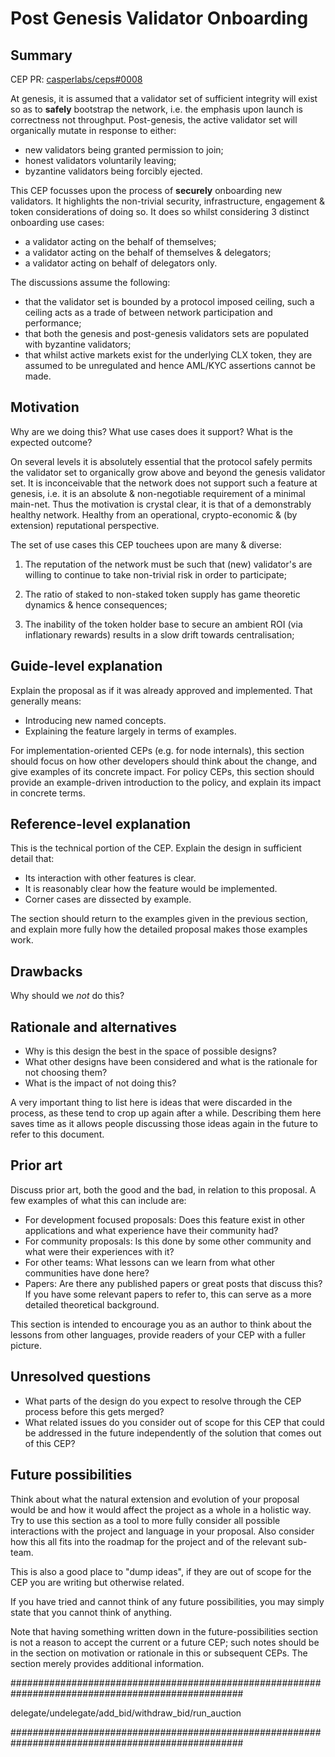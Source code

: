 # Post Genesis Validator Onboarding

## Summary

[summary]: #summary

CEP PR: [casperlabs/ceps#0008](https://github.com/casperlabs/ceps/pull/0008)

At genesis, it is assumed that a validator set of sufficient integrity will exist so as to **safely** bootstrap the network, i.e. the emphasis upon launch is correctness not throughput.  Post-genesis, the active validator set will organically mutate in response to either: 

- new validators being granted permission to join;
- honest validators voluntarily leaving;
- byzantine validators being forcibly ejected.  

This CEP focusses upon the process of **securely** onboarding new validators.  It highlights the non-trivial security, infrastructure, engagement & token considerations of doing so.  It does so whilst considering 3 distinct onboarding use cases: 

- a validator acting on the behalf of themselves;
- a validator acting on the behalf of themselves & delegators;
- a validator acting on behalf of delegators only.

The discussions assume the following:

- that the validator set is bounded by a protocol imposed ceiling, such a ceiling acts as a trade of between network participation and performance;
- that both the genesis and post-genesis validators sets are populated with byzantine validators;
- that whilst active markets exist for the underlying CLX token, they are assumed to be unregulated and hence AML/KYC assertions cannot be made.

## Motivation

[motivation]: #motivation

Why are we doing this? What use cases does it support? What is the expected outcome?

On several levels it is absolutely essential that the protocol safely permits the validator set to organically grow above and beyond the genesis validator set.  It is inconceivable that the network does not support such a feature at genesis, i.e. it is an absolute & non-negotiable requirement of a minimal main-net.  Thus the motivation is crystal clear, it is that of a demonstrably healthy network.  Healthy from an operational, crypto-economic & (by extension) reputational perspective.  

The set of use cases this CEP touchees upon are many & diverse:

1.  The reputation of the network must be such that (new) validator's are willing to continue to take non-trivial risk in order to participate;

2.  The ratio of staked to non-staked token supply has game theoretic dynamics & hence consequences;  

3.  The inability of the token holder base to secure an ambient ROI (via inflationary rewards) results in a slow drift towards centralisation;

## Guide-level explanation

[guide-level-explanation]: #guide-level-explanation



Explain the proposal as if it was already approved and implemented. That generally means:

- Introducing new named concepts.
- Explaining the feature largely in terms of examples.

For implementation-oriented CEPs (e.g. for node internals), this section should focus on how other developers should think about the change, and give examples of its concrete impact. For policy CEPs, this section should provide an example-driven introduction to the policy, and explain its impact in concrete terms.

## Reference-level explanation

[reference-level-explanation]: #reference-level-explanation

This is the technical portion of the CEP. Explain the design in sufficient detail that:

- Its interaction with other features is clear.
- It is reasonably clear how the feature would be implemented.
- Corner cases are dissected by example.

The section should return to the examples given in the previous section, and explain more fully how the detailed proposal makes those examples work.

## Drawbacks

[drawbacks]: #drawbacks

Why should we *not* do this?

## Rationale and alternatives

[rationale-and-alternatives]: #rationale-and-alternatives

- Why is this design the best in the space of possible designs?
- What other designs have been considered and what is the rationale for not choosing them?
- What is the impact of not doing this?

A very important thing to list here is ideas that were discarded in the process, as these tend to crop up again after a while. Describing them here saves time as it allows people discussing those ideas again in the future to refer to this document.

## Prior art

[prior-art]: #prior-art

Discuss prior art, both the good and the bad, in relation to this proposal.
A few examples of what this can include are:

- For development focused proposals: Does this feature exist in other applications and what experience have their community had?
- For community proposals: Is this done by some other community and what were their experiences with it?
- For other teams: What lessons can we learn from what other communities have done here?
- Papers: Are there any published papers or great posts that discuss this? If you have some relevant papers to refer to, this can serve as a more detailed theoretical background.

This section is intended to encourage you as an author to think about the lessons from other languages, provide readers of your CEP with a fuller picture.

## Unresolved questions

[unresolved-questions]: #unresolved-questions

- What parts of the design do you expect to resolve through the CEP process before this gets merged?
- What related issues do you consider out of scope for this CEP that could be addressed in the future independently of the solution that comes out of this CEP?

## Future possibilities

[future-possibilities]: #future-possibilities

Think about what the natural extension and evolution of your proposal would be and how it would affect the project as a whole in a holistic way. Try to use this section as a tool to more fully consider all possible interactions with the project and language in your proposal. Also consider how this all fits into the roadmap for the project and of the relevant sub-team.

This is also a good place to "dump ideas", if they are out of scope for the CEP you are writing but otherwise related.

If you have tried and cannot think of any future possibilities, you may simply state that you cannot think of anything.

Note that having something written down in the future-possibilities section is not a reason to accept the current or a future CEP; such notes should be in the section on motivation or rationale in this or subsequent CEPs. The section merely provides additional information.





##################################################################################################

delegate/undelegate/add_bid/withdraw_bid/run_auction

##################################################################################################
